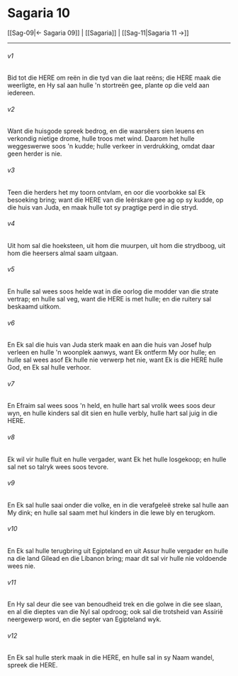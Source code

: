 # Sagaria 10

[[Sag-09|← Sagaria 09]] | [[Sagaria]] | [[Sag-11|Sagaria 11 →]]
***

###### v1
Bid tot die HERE om reën in die tyd van die laat reëns; die HERE maak die weerligte, en Hy sal aan hulle 'n stortreën gee, plante op die veld aan iedereen. 
###### v2
Want die huisgode spreek bedrog, en die waarsêers sien leuens en verkondig nietige drome, hulle troos met wind. Daarom het hulle weggeswerwe soos 'n kudde; hulle verkeer in verdrukking, omdat daar geen herder is nie. 
###### v3
Teen die herders het my toorn ontvlam, en oor die voorbokke sal Ek besoeking bring; want die HERE van die leërskare gee ag op sy kudde, op die huis van Juda, en maak hulle tot sy pragtige perd in die stryd. 
###### v4
Uit hom sal die hoeksteen, uit hom die muurpen, uit hom die strydboog, uit hom die heersers almal saam uitgaan. 
###### v5
En hulle sal wees soos helde wat in die oorlog die modder van die strate vertrap; en hulle sal veg, want die HERE is met hulle; en die ruitery sal beskaamd uitkom. 
###### v6
En Ek sal die huis van Juda sterk maak en aan die huis van Josef hulp verleen en hulle 'n woonplek aanwys, want Ek ontferm My oor hulle; en hulle sal wees asof Ek hulle nie verwerp het nie, want Ek is die HERE hulle God, en Ek sal hulle verhoor. 
###### v7
En Efraim sal wees soos 'n held, en hulle hart sal vrolik wees soos deur wyn, en hulle kinders sal dit sien en hulle verbly, hulle hart sal juig in die HERE. 
###### v8
Ek wil vir hulle fluit en hulle vergader, want Ek het hulle losgekoop; en hulle sal net so talryk wees soos tevore. 
###### v9
En Ek sal hulle saai onder die volke, en in die verafgeleë streke sal hulle aan My dink; en hulle sal saam met hul kinders in die lewe bly en terugkom. 
###### v10
En Ek sal hulle terugbring uit Egipteland en uit Assur hulle vergader en hulle na die land Gílead en die Líbanon bring; maar dit sal vir hulle nie voldoende wees nie. 
###### v11
En Hy sal deur die see van benoudheid trek en die golwe in die see slaan, en al die dieptes van die Nyl sal opdroog; ook sal die trotsheid van Assírië neergewerp word, en die septer van Egipteland wyk. 
###### v12
En Ek sal hulle sterk maak in die HERE, en hulle sal in sy Naam wandel, spreek die HERE. 
